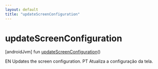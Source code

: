 ```yaml
---
layout: default
title: "updateScreenConfiguration"
---
```


# updateScreenConfiguration

[androidJvm]
fun [updateScreenConfiguration](update-screen-configuration.md)()

EN Updates the screen configuration. PT Atualiza a configuração da tela.